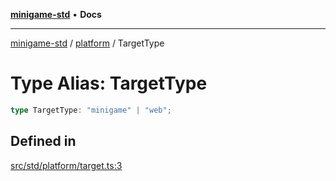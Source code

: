 [**minigame-std**](../../../README.md) • **Docs**

***

[minigame-std](../../../README.md) / [platform](../README.md) / TargetType

# Type Alias: TargetType

```ts
type TargetType: "minigame" | "web";
```

## Defined in

[src/std/platform/target.ts:3](https://github.com/JiangJie/minigame-std/blob/ffbed6cccc22260d9da27c221c59422568396e08/src/std/platform/target.ts#L3)
